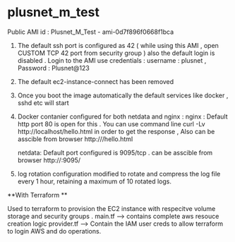 # plusnet_m_test

Public AMI id : Plusnet_M_Test - ami-0d7f896f0668f1bca

1. The default ssh port is configured as 42 (  while using this AMI , open CUSTOM TCP 42 port from security group ) also the default login is disabled . Login to the AMI use credentials : username : plusnet , Password : Plusnet@123
2. The default ec2-instance-connect has been removed 
3. Once you boot the image automatically the default services like docker , sshd etc will start 
4. Docker contanier configured for both netdata and nginx : 
    nginx : Default http port 80 is open for this . 
            You can use command line curl -Lv http://localhost/hello.html in order to get the response , Also can be asscible from browser http://<public ip>/hello.html 
    
    netdata: Default port configured is 9095/tcp . 
             can be asscible from browser http://<public ip>:9095/
5. log rotation configuration modified to rotate and compress the log file every 1 hour, retaining a maximum of 10 rotated logs.


**With Terraform **

Used to terraform to provision the EC2 instance with respecitve volume storage and security groups . 
main.tf --> contains complete  aws resouce creation logic
provider.tf --> Contain the IAM user creds to allow terraform to login AWS and do operations. 



